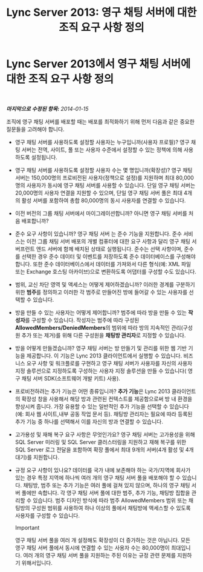 ﻿---
title: 'Lync Server 2013: 영구 채팅 서버에 대한 조직 요구 사항 정의'
TOCTitle: 영구 채팅 서버에 대한 조직 요구 사항 정의
ms:assetid: 568674fb-c08a-4170-ac38-e2f8428c69e0
ms:mtpsurl: https://technet.microsoft.com/ko-kr/library/Gg398372(v=OCS.15)
ms:contentKeyID: 49303679
ms.date: 08/10/2015
mtps_version: v=OCS.15
ms.translationtype: HT
---

# Lync Server 2013에서 영구 채팅 서버에 대한 조직 요구 사항 정의

 

_**마지막으로 수정된 항목:** 2014-01-15_

조직에 영구 채팅 서버를 배포할 때는 배포를 최적화하기 위해 먼저 다음과 같은 중요한 질문들을 고려해야 합니다.

  - 영구 채팅 서버를 사용하도록 설정할 사용자는 누구입니까(사용자 프로필)? 영구 채팅 서버는 전역, 사이트, 풀 또는 사용자 수준에서 설정할 수 있는 정책에 의해 사용하도록 설정됩니다.

  - 영구 채팅 서버를 사용하도록 설정할 사용자 수는 몇 명입니까(확장성)? 영구 채팅 서버는 150,000명의 프로비전된 사용자(정책으로 설정)를 지원하며 최대 80,000명의 사용자가 동시에 영구 채팅 서버를 사용할 수 있습니다. 단일 영구 채팅 서버는 20,000명의 사용자 연결을 지원할 수 있으며, 단일 영구 채팅 서버 풀은 최대 4개의 활성 서버를 포함하여 총합 80,000명의 동시 사용자를 연결할 수 있습니다.

  - 이전 버전의 그룹 채팅 서버에서 마이그레이션합니까? 아니면 영구 채팅 서버를 처음 배포합니까?

  - 준수 요구 사항이 있습니까? 영구 채팅 서버 는 준수 기능을 지원합니다. 준수 서비스는 이전 그룹 채팅 서버 배포의 개별 컴퓨터에 대한 요구 사항과 달리 영구 채팅 서버프런트 엔드 서버에 함께 배치된 상태로 실행됩니다. 준수는 선택 사항이며, 준수를 선택한 경우 준수 데이터 및 이벤트를 저장하도록 준수 데이터베이스를 구성해야 합니다. 또한 준수 데이터베이스에서 데이터를 가져와서 다른 형식(예: XML 파일 또는 Exchange 호스팅 아카이브)으로 변환하도록 어댑터를 구성할 수도 있습니다.

  - 범위, 교신 차단 영역 및 액세스는 어떻게 제어하겠습니까? 이러한 경계를 구분하기 위한 **범주**를 정의하고 이러한 각 범주로 만들어진 방에 들어갈 수 있는 사용자를 선택할 수 있습니다.

  - 방을 만들 수 있는 사용자는 어떻게 제어합니까? 범주에 따라 방을 만들 수 있는 **작성자**를 구성할 수 있습니다. 작성자는 범주에 따라 구성된 **AllowedMembers/DeniedMembers**의 범위에 따라 방의 지속적인 관리(구성원 추가 또는 제거)를 위해 다른 구성원을 **채팅방 관리자**로 지정할 수 있습니다.

  - 방을 어떻게 만들겠습니까? 영구 채팅 서버는 방 만들기 및 관리를 위한 웹 기반 기능을 제공합니다. 이 기능은 Lync 2013 클라이언트에서 실행할 수 있습니다. 비즈니스 요구 사항 및 워크플로를 구현하고 영구 채팅 서버가 사용자를 자신의 사용자 지정 솔루션으로 지정하도록 구성하는 사용자 지정 솔루션을 만들 수 있습니다( 영구 채팅 서버 SDK(소프트웨어 개발 키트) 사용).

  - 프로비전하려는 추가 기능은 어떤 종류입니까? **추가 기능**은 Lync 2013 클라이언트의 확장성 창을 사용해서 해당 방과 관련된 컨텍스트를 제공함으로써 방 내 환경을 향상시켜 줍니다. 가장 유용할 수 있는 일반적인 추가 기능을 선택할 수 있습니다(예: 회사 웹 사이트,내부 공동 작업 문서 등). 채팅방 관리자는 필요에 따라 등록된 추가 기능 중 하나를 선택해서 이를 자신의 방과 연결할 수 있습니다.

  - 고가용성 및 재해 복구 요구 사항은 무엇인가요? 영구 채팅 서버는 고가용성을 위해 SQL Server 미러링 및 SQL Server 클러스터링을 지원하고 재해 복구를 위한 SQL Server 로그 전달을 포함하여 확장 풀에서 최대 9개의 서버(4개 활성 및 4개 대기)를 지원합니다.

  - 규정 요구 사항이 있나요? 데이터를 국가 내에 보존해야 하는 국가/지역에 회사가 있는 경우 특정 지역에 하나씩 여러 개의 영구 채팅 서버 풀을 배포해야 할 수 있습니다. 채팅방, 범주 또는 추가 기능은 여러 풀에 걸쳐 있지 않으며, 하나의 영구 채팅 서버 풀에만 속합니다. 각 영구 채팅 서버 풀에 대한 범주, 추가 기능, 채팅방 집합을 관리할 수 있습니다. 범주 디자인 방식에 따라 범주 AllowedMembers 범위 또는 채팅방의 구성원 범위를 사용하여 하나 이상의 풀에서 채팅방에 액세스할 수 있도록 사용자를 구성할 수 있습니다.
    

    > [!IMPORTANT]
    > 영구 채팅 서버 풀을 여러 개 설정해도 확장성이 더 증가하는 것은 아닙니다. 모든 영구 채팅 서버 풀에서 동시에 연결할 수 있는 사용자 수는 80,000명이 최대입니다. 여러 개의 영구 채팅 서버 풀을 지원하는 주된 이유는 규정 관련 문제를 지원하기 위해서입니다.


